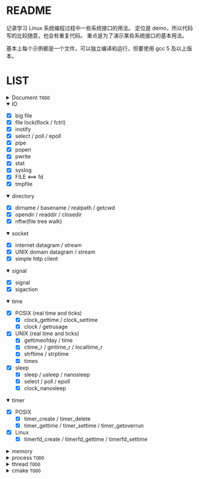 README
========

记录学习 Linux 系统编程过程中一些系统接口的用法。
定位是 demo，所以代码写的比较随意，也会有重复代码。
重点是为了演示某些系统接口的基本用法。

基本上每个示例都是一个文件，可以独立编译和运行，但要使用 gcc 5 及以上版本。


LIST
==========

<details>
<summary>Document <code>TODO</code></summary>

* 待完成
</details>


<details open>
<summary>IO </summary>

- [x] big file
- [x] file lock(flock / fctrl)
- [x] inotify
- [x] select / poll / epoll
- [x] pipe
- [x] popen
- [x] pwrite
- [x] stat
- [x] syslog
- [x] FILE <==> fd
- [x] tmpfile
</details>


<details open>
<summary>directory </summary>

- [x] dirname / basename / realpath / getcwd
- [x] opendir / readdir / closedir
- [x] nftw(file tree walk)
</details>


<details open>
<summary>socket </summary>

- [x] internet datagram / stream
- [x] UNIX domain datagram / stream
- [x] simple http client
</details>


<details open>
<summary>signal </summary>

- [x] signal
- [x] sigaction
</details>


<details open>
<summary>time</summary>

- [x] POSIX (real time and ticks)
	- [x] clock_gettime / clock_settime
	- [x] clock / getrusage
- [x] UNIX (real time and ticks)
	- [x] gettimeofday / time
	- [x] ctime_r / gmtime_r / localtime_r
	- [x] strftime / strptime
	- [x] times
- [x] sleep
	- [x] sleep / usleep / nanosleep
	- [x] select / poll / epoll
	- [x] clock_nanosleep
</details>


<details open>
<summary>timer </summary>

- [x] POSIX
	- [x] timer_create / timer_delete
	- [x] timer_gettime / timer_settime / timer_getoverrun
- [x] Linux
	- [x] timerfd_create / timerfd_gettime / timerfd_settime
</details>


<details>
<summary>memory </summary>

- [x] basic
	- [x] alloca / malloc / free
	- [x] sbrk
	- [x] memalign / posix_memalign
- [x] map file (shared or private)
</details>


<details>
<summary>process <code>TODO</code></summary>

</details>


<details>
<summary>thread <code>TODO</code></summary>

</details>


<details>
<summary>cmake <code>TODO</code></summary>

</details>
